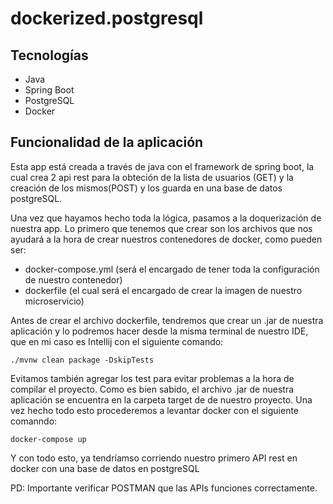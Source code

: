 
# dockerized.postgresql
## Tecnologías
- Java
- Spring Boot
- PostgreSQL
- Docker

## Funcionalidad de la aplicación
Esta app está creada a través de java con el framework de spring boot, la cual crea 2 api rest para la obteción de la lista de usuarios (GET) 
y la creación de los mismos(POST) y los guarda en una base de datos postgreSQL.

Una vez que hayamos hecho toda la lógica, pasamos a la doquerización de nuestra app. Lo primero que tenemos que crear son los archivos
que nos ayudará a la hora de crear nuestros contenedores de docker, como pueden ser:

- docker-compose.yml (será el encargado de tener toda la configuración de nuestro contenedor)
- dockerfile (el cual será el encargado de crear la imagen de nuestro microservicio)

Antes de crear el archivo dockerfile, tendremos que crear un .jar de nuestra aplicación y lo podremos hacer desde la misma terminal de nuestro IDE, que 
en mi caso es Intellij con el siguiente comando:

```
./mvnw clean package -DskipTests

```

Evitamos también agregar los test para evitar problemas a la hora de compilar el proyecto. 
Como es bien sabido, el archivo .jar de nuestra aplicación se encuentra en la carpeta target de de nuestro proyecto.
Una vez hecho todo esto procederemos a levantar docker con el siguiente comanndo:

```
docker-compose up

```

Y con todo esto, ya tendríamso corriendo nuestro primero API rest en docker con una base de datos en postgreSQL

PD: Importante verificar POSTMAN que las APIs funciones correctamente.
